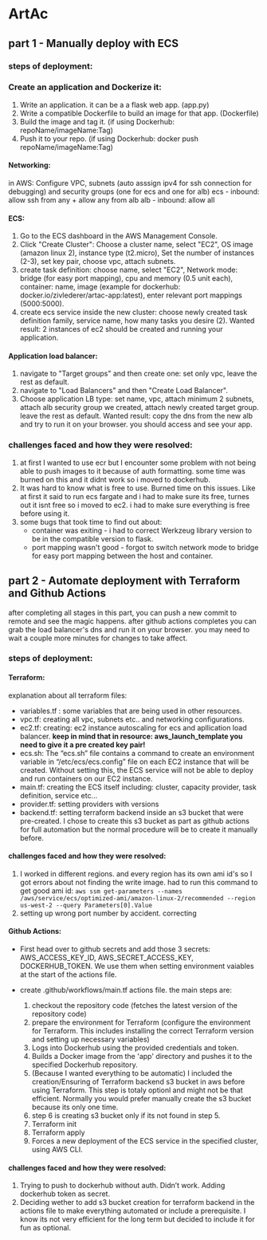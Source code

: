 # ArtAc

## part 1 - Manually deploy with ECS

### steps of deployment:

### Create an application and Dockerize it:
1. Write an application. it can be a a flask web app. (app.py)
2. Write a compatible Dockerfile to build an image for that app. (Dockerfile)
3. Build the image and tag it. (if using Dockerhub: repoName/imageName:Tag)
4. Push it to your repo. (if using Dockerhub: docker push repoName/imageName:Tag)

#### Networking:
in AWS: Configure VPC, subnets (auto asssign ipv4 for ssh connection for debugging)
and security groups (one for ecs and one for alb)
ecs - inbound: allow ssh from any + allow any from alb
alb - inbound: allow all

#### ECS:
1. Go to the ECS dashboard in the AWS Management Console.
2. Click "Create Cluster": Choose a cluster name, select "EC2", OS image (amazon linux 2), instance type (t2.micro), Set the number of instances (2-3), set key pair, choose vpc, attach subnets. 
3. create task definition: choose name, select "EC2", Network mode: bridge (for easy port mapping), cpu and memory (0.5 unit each), container: name, image (example for dockerhub: docker.io/zivlederer/artac-app:latest), enter relevant port mappings (5000:5000).
4. create ecs service inside the new cluster: choose newly created task definition family, service name, how many tasks you desire (2).
Wanted result: 2 instances of ec2 should be created and running your application.  

#### Application load balancer:
1. navigate to "Target groups" and then create one: set only vpc, leave the rest as default.
2. navigate to "Load Balancers" and then "Create Load Balancer".
3. Choose application LB type: set name, vpc, attach minimum 2 subnets, attach alb security group we created, attach newly created target group. leave the rest as default.
Wanted result: copy the dns from the new alb and try to run it on your browser. you should access and see your app.

### challenges faced and how they were resolved:
1. at first I wanted to use ecr but I encounter some problem with not being able to push images to it because of auth formatting. some time was burned on this and it didnt work so i moved to dockerhub.
2. It was hard to know what is free to use. Burned time on this issues. Like at first it said to run ecs fargate and i had to make sure its free, turnes out it isnt free so i moved to ec2. i had to make sure everything is free before using it.
3. some bugs that took time to find out about:
    - container was exiting - i had to correct Werkzeug library version to be in the compatible version to flask. 
    - port mapping wasn't good - forgot to switch network mode to bridge for easy port mapping between the host and container.


## part 2 - Automate deployment with Terraform and Github Actions
after completing all stages in this part, you can push a new commit to remote and see the magic happens.
after github actions completes you can grab the load balancer's dns and run it on your browser. you may need to wait a couple more minutes for changes to take affect.
### steps of deployment:

#### Terraform:
explanation about all terraform files:
- variables.tf : some variables that are being used in other resources.
- vpc.tf: creating all vpc, subnets etc.. and networking configurations.
- ec2.tf: creating: ec2 instance autoscaling for ecs and apllication load balancer.
**keep in mind that in resource: aws_launch_template you need to give it a pre created key pair!**
- ecs.sh: The “ecs.sh” file contains a command to create an environment variable in “/etc/ecs/ecs.config” file on each EC2 instance that will be created. Without setting this, the ECS service will not be able to deploy and run containers on our EC2 instance.
- main.tf: creating the ECS itself including: cluster, capacity provider, task definition, service etc...
- provider.tf: setting providers with versions
- backend.tf: setting terraform backend inside an s3 bucket that were pre-created. I chose to create this s3 bucket as part as github actions for full automation but the normal procedure will be to create it manually before.

#### challenges faced and how they were resolved:
1. I worked in different regions. and every region has its own ami id's so I got errors about not finding the write image. had to run this command to get good ami id: `aws ssm get-parameters --names /aws/service/ecs/optimized-ami/amazon-linux-2/recommended --region us-west-2 --query Parameters[0].Value`
2. setting up wrong port number by accident. correcting


#### Github Actions:
- First head over to github secrets and add those 3 secrets: AWS_ACCESS_KEY_ID, AWS_SECRET_ACCESS_KEY, DOCKERHUB_TOKEN. We use them when setting environment vaiables at the start of the actions file.

- create .github/workflows/main.tf actions file. the main steps are:
    1. checkout the repository code (fetches the latest version of the repository code)
    2. prepare the environment for Terraform (configure the environment for Terraform. This includes installing the correct Terraform version and setting up necessary variables)
    3. Logs into Dockerhub using the provided credentials and token.
    4. Builds a Docker image from the 'app' directory and pushes it to the specified Dockerhub repository.
    5. (Because I wanted everything to be automatic) I included the creation/Ensuring of Terraform backend s3 bucket in aws before using Terraform. This step is totaly optionl and might not be that efficient. Normally you would prefer manually create the s3 bucket because its only one time.
    6. step 6 is creating s3 bucket only if its not found in step 5.
    7. Terraform init
    8. Terraform apply
    9. Forces a new deployment of the ECS service in the specified cluster, using AWS CLI.


#### challenges faced and how they were resolved:
1. Trying to push to dockerhub without auth. Didn’t work. Adding dockerhub token as secret.
2. Deciding wether to add s3 bucket creation for terraform backend in the actions file to make everything automated or include a prerequisite. I know its not very efficient for the long term but decided to include it for fun as optional.

